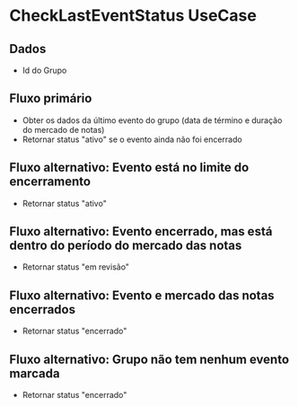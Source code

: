 # CheckLastEventStatus UseCase

## Dados
* Id do Grupo

## Fluxo primário
* Obter os dados da último evento do grupo (data de término e duração do mercado de notas)
* Retornar status "ativo" se o evento ainda não foi encerrado

## Fluxo alternativo: Evento está no limite do encerramento
* Retornar status "ativo"

## Fluxo alternativo: Evento encerrado, mas está dentro do período do mercado das notas
* Retornar status "em revisão"

## Fluxo alternativo: Evento e mercado das notas encerrados
* Retornar status "encerrado"
  
## Fluxo alternativo: Grupo não tem nenhum evento marcada
* Retornar status "encerrado"
